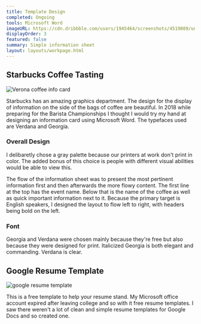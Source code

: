 ```yaml
---
title: Template Design
completed: Ongoing
tools: Microsoft Word
imageURL: https://cdn.dribbble.com/users/1945464/screenshots/4519089/untitled.png
displayOrder: 3
featured: false
summary: Simple information sheet
layout: layouts/workpage.html
---
```


## Starbucks Coffee Tasting

![Verona coffee info card]( https://cdn.dribbble.com/users/1945464/screenshots/4519089/untitled.png)

Starbucks has an amazing graphics department. The design for the display of information on the side of the bags of coffee are beautiful. In 2018 while preparing for the Barista Championships I thought I would try my hand at designing an information card using Microsoft Word. The typefaces used are Verdana and Georgia. 

### Overall Design

I delibaretly chose a gray palette because our printers at work don't print in color. The added bonus of this choice is people with different visual abilities would be able to view this. 

The flow of the information sheet was to present the most pertinent information first and then afterwards the more flowy content. The first line at the top has the event name. Below that is the name of the coffee as well as quick important information next to it. Because the primary target is English speakers, I designed the layout to flow left to right, with headers being bold on the left.

### Font

Georgia and Verdana were chosen mainly because they're free but also because they were designed for print. Italicized Georgia is both elegant and commanding. Verdana is clear. 

## Google Resume Template

![google resume template](https://64.media.tumblr.com/e66ded20d520622578161b03084f4457/tumblr_pv05ro2mXI1ri0kyyo1_640.png)

This is a free template to help your resume stand. My Microsoft office account expired after leaving college and so with it free resume templates. I saw there weren't a lot of clean and simple resume templates for Google Docs and so created one.